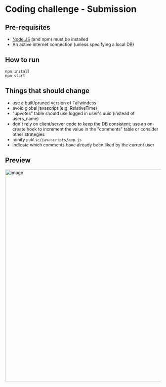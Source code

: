 # Coding challenge - Submission

## Pre-requisites

- [Node.JS](https://nodejs.org/en/) (and npm) must be installed
- An active internet connection (unless specifying a local DB)

## How to run

```
npm install
npm start
```

## Things that should change

- use a built/pruned version of Tailwindcss
- avoid global javascript (e.g. RelativeTime)
- "upvotes" table should use logged in user's uuid (instead of users_name)
- don't rely on client/server code to keep the DB consistent; use an on-create hook to increment the value in the "comments" table or consider other strategies
- minify `public/javascripts/app.js`
- indicate which comments have already been liked by the current user

## Preview

<img width="688" alt="image" src="https://user-images.githubusercontent.com/368767/180865643-cac66031-f1fc-4b43-a2b2-23d71f9b99e1.png">
